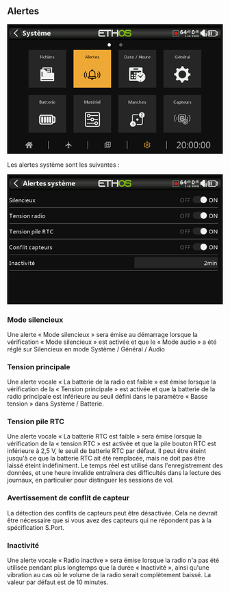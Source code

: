 ## Alertes

![Icône Alertes](../assets/system-icon-alerts.png)

Les alertes système sont les suivantes :

![Gestionnaire des alertes](<../assets/system-alerts.png>)

### Mode silencieux

Une alerte « Mode silencieux » sera émise au démarrage lorsque la vérification « Mode silencieux » est activée et que le « Mode audio » a été réglé sur Silencieux en mode Système / Général / Audio

### Tension principale

Une alerte vocale « La batterie de la radio est faible » est émise lorsque la vérification de la « Tension principale » est activée et que la batterie de la radio principale est inférieure au seuil défini dans le paramètre « Basse tension » dans Système / Batterie.

### Tension pile RTC

Une alerte vocale « La batterie RTC est faible » sera émise lorsque la vérification de la « tension RTC » est activée et que la pile bouton RTC est inférieure à 2,5 V, le seuil de batterie RTC par défaut. Il peut être éteint jusqu'à ce que la batterie RTC ait été remplacée, mais ne doit pas être laissé éteint indéfiniment. Le temps réel est utilisé dans l'enregistrement des données, et une heure invalide entraînera des difficultés dans la lecture des journaux, en particulier pour distinguer les sessions de vol.

### Avertissement de conflit de capteur

La détection des conflits de capteurs peut être désactivée. Cela ne devrait être nécessaire que si vous avez des capteurs qui ne répondent pas à la spécification S.Port.

### Inactivité

Une alerte vocale « Radio inactive » sera émise lorsque la radio n'a pas été utilisée pendant plus longtemps que la durée « Inactivité », ainsi qu'une vibration au cas où le volume de la radio serait complètement baissé. La valeur par défaut est de 10 minutes.
